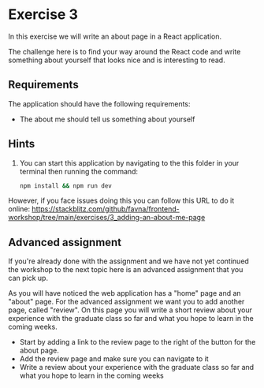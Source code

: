 # Exercise 3

In this exercise we will write an about page in a React application.

The challenge here is to find your way around the React code and write something about yourself that looks nice and is
interesting to read.

## Requirements

The application should have the following requirements:

-   The about me should tell us something about yourself

## Hints

1. You can start this application by navigating to the this folder in your terminal then running the command:

    ```bash
    npm install && npm run dev
    ```

However, if you face issues doing this you can follow this URL to do it
online: <https://stackblitz.com/github/favna/frontend-workshop/tree/main/exercises/3_adding-an-about-me-page>

## Advanced assignment

If you're already done with the assignment and we have not yet continued the workshop to the next topic here is an
advanced assignment that you can pick up.

As you will have noticed the web application has a "home" page and an "about" page. For the advanced assignment we want
you to add another page, called "review". On this page you will write a short review about your experience with the
graduate class so far and what you hope to learn in the coming weeks.

-   Start by adding a link to the review page to the right of the button for the about page.
-   Add the review page and make sure you can navigate to it
-   Write a review about your experience with the graduate class so far and what you hope to learn in the coming weeks
